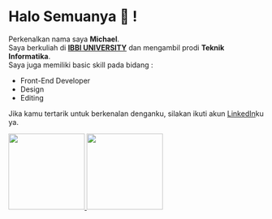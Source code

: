 # Halo Semuanya 👋 ! 

Perkenalkan nama saya **Michael**.  
Saya berkuliah di [**IBBI UNIVERSITY**](https://ibbi.ac.id) dan mengambil prodi **Teknik Informatika**.  
Saya juga memiliki basic skill pada bidang :
  * Front-End Developer
  * Design
  * Editing

Jika kamu tertarik untuk berkenalan denganku, silakan ikuti akun [LinkedIn](https://www.linkedin.com/in/michaelliu12)ku ya.

<p align="left">
<a href="https://github.com/michaelliu12">
  <img height="150em" src="https://github-readme-stats-eight-theta.vercel.app/api?username=michaelliu12&show_icons=true&theme=algolia&include_all_commits=true&count_private=true"/>
  <img height="150em" src="https://github-readme-stats-eight-theta.vercel.app/api/top-langs/?username=michaelliu12&layout=compact&langs_count=8&theme=algolia"/>
</a>
</p>
